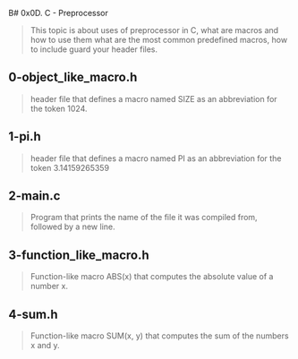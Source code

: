 B# 0x0D. C - Preprocessor
> This topic is about uses of preprocessor in C, what are macros and how to use them
what are the most common predefined macros, how to include guard your header files.


## 0-object_like_macro.h
> header file that defines a macro named SIZE as an abbreviation for the token 1024.

## 1-pi.h
> header file that defines a macro named PI as an abbreviation for the token 3.14159265359

## 2-main.c
> Program that prints the name of the file it was compiled from, followed by a new line.

## 3-function_like_macro.h
> Function-like macro ABS(x) that computes the absolute value of a number x.

## 4-sum.h
> Function-like macro SUM(x, y) that computes the sum of the numbers x and y.